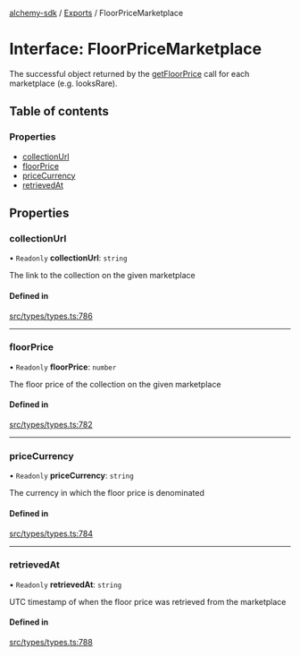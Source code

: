 [alchemy-sdk](../README.md) / [Exports](../modules.md) / FloorPriceMarketplace

# Interface: FloorPriceMarketplace

The successful object returned by the [getFloorPrice](../classes/NftNamespace.md#getfloorprice) call for each
marketplace (e.g. looksRare).

## Table of contents

### Properties

- [collectionUrl](FloorPriceMarketplace.md#collectionurl)
- [floorPrice](FloorPriceMarketplace.md#floorprice)
- [priceCurrency](FloorPriceMarketplace.md#pricecurrency)
- [retrievedAt](FloorPriceMarketplace.md#retrievedat)

## Properties

### collectionUrl

• `Readonly` **collectionUrl**: `string`

The link to the collection on the given marketplace

#### Defined in

[src/types/types.ts:786](https://github.com/alchemyplatform/alchemy-sdk-js/blob/d97ef0d/src/types/types.ts#L786)

___

### floorPrice

• `Readonly` **floorPrice**: `number`

The floor price of the collection on the given marketplace

#### Defined in

[src/types/types.ts:782](https://github.com/alchemyplatform/alchemy-sdk-js/blob/d97ef0d/src/types/types.ts#L782)

___

### priceCurrency

• `Readonly` **priceCurrency**: `string`

The currency in which the floor price is denominated

#### Defined in

[src/types/types.ts:784](https://github.com/alchemyplatform/alchemy-sdk-js/blob/d97ef0d/src/types/types.ts#L784)

___

### retrievedAt

• `Readonly` **retrievedAt**: `string`

UTC timestamp of when the floor price was retrieved from the marketplace

#### Defined in

[src/types/types.ts:788](https://github.com/alchemyplatform/alchemy-sdk-js/blob/d97ef0d/src/types/types.ts#L788)
